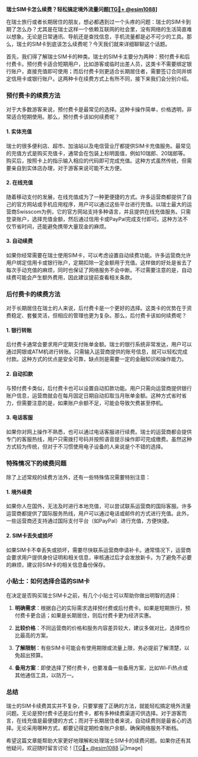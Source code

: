 **瑞士SIM卡怎么续费？轻松搞定境外流量问题[[TG💪+ @esim1088](https://t.me/s/esim1088)]**

在瑞士旅行或者长期居住的朋友，想必都遇到过一个头疼的问题：瑞士的SIM卡到期了怎么办？尤其是在瑞士这样一个依赖互联网的社会里，没有网络的生活简直难以想象。无论是日常通讯、导航还是查找信息，手机流量都是必不可少的工具。那么，瑞士的SIM卡到底该怎么续费呢？今天我们就来详细聊聊这个话题。

首先，我们得了解瑞士SIM卡的种类。瑞士的SIM卡主要分为两种：预付费卡和后付费卡。预付费卡适合短期用户，比如游客或临时出差人员，这类卡不需要绑定银行账户，直接充值即可使用；而后付费卡则更适合长期居住者，需要签订合同并绑定信用卡或银行账户。这两种卡在续费方式上有所不同，接下来我们会分别介绍。

### 预付费卡的续费方法

对于大多数游客来说，预付费卡是最常见的选择。这种卡操作简单，价格透明，非常适合短期使用。那么，预付费卡该如何续费呢？

#### 1. **实体充值**
瑞士的很多便利店、超市、加油站以及电信营业厅都提供SIM卡充值服务。最常见的充值方式是购买充值卡，通常会在包装上标明面值，例如10瑞郎、20瑞郎等。购买后，按照卡上的指示输入相应的代码即可完成充值。这种方式虽然传统，但需要亲自到实体店办理，对于游客来说可能不太方便。

#### 2. **在线充值**
随着移动支付的发展，在线充值成为了一种更便捷的方式。许多运营商都提供了自己的官方网站或手机应用程序，用户可以通过这些平台进行充值。以瑞士最大的运营商Swisscom为例，它的官方网站支持多种语言，并且提供在线充值服务。只需登录账户，选择充值金额，然后通过信用卡或PayPal完成支付即可。这种方法不仅节省时间，还能避免携带大量现金的麻烦。

#### 3. **自动续费**
如果你经常需要在瑞士使用SIM卡，可以考虑设置自动续费功能。许多运营商允许用户绑定信用卡或银行账户，定期扣除一定金额用于充值。这样做的好处是省去了每次手动充值的麻烦，同时也保证了网络服务不会中断。不过需要注意的是，自动续费可能会产生额外费用，因此建议提前查看相关条款。

### 后付费卡的续费方法

对于长期居住在瑞士的人来说，后付费卡是一个更好的选择。这类卡的优势在于资费稳定、套餐灵活，但相应的管理也更为复杂。那么，后付费卡该如何续费呢？

#### 1. **银行转账**
后付费卡通常会要求用户定期支付账单金额。瑞士的银行系统非常发达，用户可以通过网银或ATM机进行转账。只需输入运营商提供的账号信息，就可以轻松完成付款。这种方式的优点是安全可靠，缺点则是需要一定的金融知识和操作能力。

#### 2. **自动扣款**
与预付费卡类似，后付费卡也可以设置自动扣款功能。用户只需向运营商提供银行账户信息，运营商就会在每月固定日期自动扣取当月账单金额。这种方式省时省力，但需要注意的是，如果账户余额不足，可能会导致欠费甚至停机。

#### 3. **电话客服**
如果你对网上操作不熟悉，也可以通过电话客服进行续费。瑞士的运营商都会提供专门的客服热线，用户只需拨打号码并按照语音提示操作即可完成缴费。虽然这种方式较为传统，但对于不习惯使用电子设备的人来说是个不错的选择。

### 特殊情况下的续费问题

除了上述常规的续费方法外，还有一些特殊情况需要特别注意：

#### 1. **境外续费**
如果你人在国外，无法及时进行本地充值，可以尝试联系运营商的国际客服。许多运营商都提供了国际服务热线，用户可以通过电话或邮件的方式进行充值。此外，一些运营商还支持通过国际支付平台（如PayPal）进行充值，方便快捷。

#### 2. **SIM卡丢失或损坏**
如果SIM卡不幸丢失或损坏，需要尽快联系运营商申请补卡。通常情况下，运营商会要求用户提供身份证明和相关信息，审核通过后才会发放新卡。为了避免不必要的麻烦，建议将SIM卡的相关信息备份保存。

### 小贴士：如何选择合适的SIM卡

在决定是否购买瑞士SIM卡之前，有几个小贴士可以帮助你做出明智的选择：

1. **明确需求**：根据自己的实际需求选择预付费或后付费卡。如果是短期旅行，预付费卡更合适；如果是长期居住，则后付费卡更为经济实惠。
   
2. **比较价格**：不同运营商的价格和服务内容差异较大，建议多做对比，选择性价比最高的方案。

3. **了解限制**：有些SIM卡可能会有使用期限或流量上限，务必提前了解清楚，以免超出预算。

4. **备用方案**：即使选择了预付费卡，也要准备一些备用方案，比如Wi-Fi热点或其他通信工具，以防万一。

### 总结

瑞士的SIM卡续费其实并不复杂，只要掌握了正确的方法，就能轻松搞定境外流量问题。无论是预付费卡还是后付费卡，都有多种续费渠道可供选择。对于游客而言，在线充值是最便捷的方式；而对于长期居住者来说，自动续费则是最省心的选择。无论采用哪种方式，都要记得定期检查账户余额，确保网络服务不断档。

希望这篇文章能帮助大家更好地理解和处理瑞士SIM卡的续费问题。如果你还有其他疑问，欢迎随时留言讨论！[[TG💪+ @esim1088](https://t.me/s/esim1088) ![Image](https://i.postimg.cc/4NQfJmqS/Snipaste-2025-05-13-00-14-12.png)]